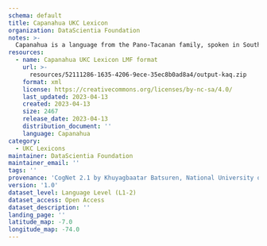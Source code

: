 ```yaml
---
schema: default
title: Capanahua UKC Lexicon
organization: DataScientia Foundation
notes: >-
  Capanahua is a language from the Pano-Tacanan family, spoken in South America. The UKC Lexicon of Capanahua is represented as a lexico-semantic network. It consists of words, word senses, synsets, as well as sense-level and synset-level relationships.
resources:
  - name: Capanahua UKC Lexicon LMF format
    url: >-
      resources/52111286-1635-4206-9ece-35ec8b0ad8a4/output-kaq.zip
    format: xml
    license: https://creativecommons.org/licenses/by-nc-sa/4.0/
    last_updated: 2023-04-13
    created: 2023-04-13
    size: 2467
    release_date: 2023-04-13
    distribution_document: ''
    language: Capanahua
category:
  - UKC Lexicons
maintainer: DataScientia Foundation
maintainer_email: ''
tags: ''
provenance: 'CogNet 2.1 by Khuyagbaatar Batsuren, National University of Mongolia (http://cognet.ukc.disi.unitn.it); Native Languages of the Americas 2021.11. by Laura Redish and Orrin Lewis (http://www.native-languages.org); Princeton WordNet 2.1 by Princeton University (https://wordnet.princeton.edu)'
version: '1.0'
dataset_level: Language Level (L1-2)
dataset_access: Open Access
dataset_description: ''
landing_page: ''
latitude_map: -7.0
longitude_map: -74.0
---
```

